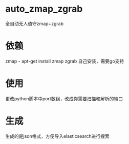 # auto_zmap_zgrab
全自动无人值守zmap+zgrab

# 依赖
zmap - apt-get install zmap
zgrab 自己安装，需要go支持

# 使用
更改python脚本中port数组，改成你需要扫描和解析的端口

# 生成
生成的是json格式，方便导入elasticsearch进行搜索

